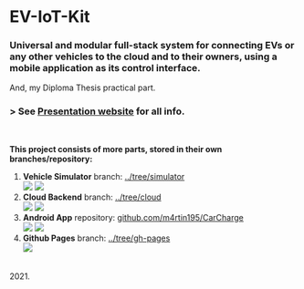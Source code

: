 # EV-IoT-Kit
### Universal and modular full-stack system for connecting EVs or any other vehicles to the cloud and to their owners, using a mobile application as its control interface.
And, my Diploma Thesis practical part.
### > See [Presentation website](https://m4rtin195.github.io/EV-IoT-Kit/) for all info.
<br>

**This project consists of more parts, stored in their own branches/repository:**
1. **Vehicle Simulator** branch: [../tree/simulator](../../tree/simulator)  
![](https://img.shields.io/badge/-Raspberry_Pi-blue?style=flat-square) ![](https://img.shields.io/badge/-C++-green?style=flat-square)
2. **Cloud Backend** branch: [../tree/cloud](../../tree/cloud)  
![](https://img.shields.io/badge/-AWS-blue?style=flat-square) ![](https://img.shields.io/badge/-JavaScript-green?style=flat-square)
3. **Android App** repository: [github.com/m4rtin195/CarCharge](https://github.com/m4rtin195/CarCharge)  
![](https://img.shields.io/badge/-Java-green?style=flat-square) ![](https://img.shields.io/badge/-Firebase-blue?style=flat-square)
4. **Github Pages** branch: [../tree/gh-pages](../../tree/gh-pages)  
![](https://img.shields.io/badge/-Jekyll-blue?style=flat-square)
<br>  
2021.
